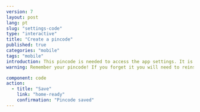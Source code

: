 ```yaml
---
version: 7
layout: post
lang: pt
slug: "settings-code"
type: "interactive"
title: "Create a pincode"
published: true
categories: "mobile"
tags: "mobile"
introduction: This pincode is needed to access the app settings. It is not needed to alert contacts in an emergency. 
warning: Remember your pincode! If you forget it you will need to reinstall the app.

component: code
action:
  - title: "Save"
    link: "home-ready"
    confirmation: "Pincode saved"
---
```

